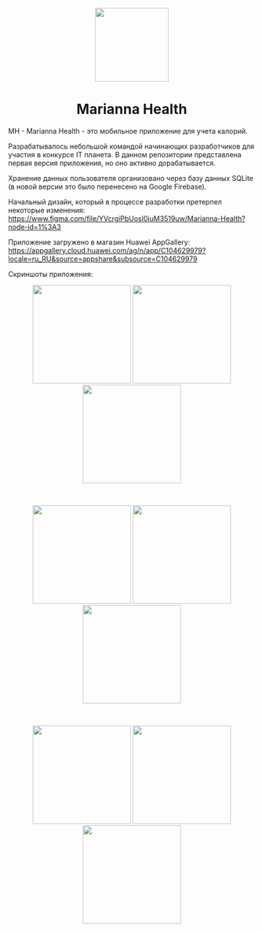 <p align="center">
  <img src="https://github.com/anasstka/MHProject/blob/main/logo2.svg" width="150" />
</p>
<div align="center">
  <h1>Marianna Health</h1>
</div>

MH - Marianna Health - это мобильное приложение для учета калорий.

Разрабатывалось небольшой командой начинающих разработчиков для участия в конкурсе IT планета. В данном репозитории представлена первая версия приложения, но оно активно дорабатывается.

Хранение данных пользователя организовано через базу данных SQLite (в новой версии это было перенесено на Google Firebase).

Начальный дизайн, который в процессе разработки претерпел некоторые изменения: https://www.figma.com/file/YVcrgiPbUosI0iuM3519uw/Marianna-Health?node-id=1%3A3

Приложение загружено в магазин Huawei AppGallery: https://appgallery.cloud.huawei.com/ag/n/app/C104629979?locale=ru_RU&source=appshare&subsource=C104629979

Скриншоты приложения:
<p float="left" align="center">
  <img src="https://github.com/anasstka/MHProject/blob/main/start_activity.jpg" width="200" /> 
  <img src="https://github.com/anasstka/MHProject/blob/main/registration.jpg" width="200" /> 
  <img src="https://github.com/anasstka/MHProject/blob/main/login.jpg" width="200" />
</p>
<br>
<p float="left" align="center">
  <img src="https://github.com/anasstka/MHProject/blob/main/home.jpg" width="200" />
  <img src="https://github.com/anasstka/MHProject/blob/main/ration_activity.jpg" width="200" /> 
  <img src="https://github.com/anasstka/MHProject/blob/main/adding_products.jpg" width="200" /> 
</p>
<br>
<p float="left" align="center">
  <img src="https://github.com/anasstka/MHProject/blob/main/profile.jpg" width="200" /> 
  <img src="https://github.com/anasstka/MHProject/blob/main/settings_activity.jpg" width="200" /> 
  <img src="https://github.com/anasstka/MHProject/blob/main/dialog_change_avavtar.jpg" width="200" />
</p>

